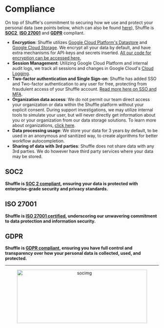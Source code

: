# Compliance

On top of Shuffle's commitment to securing how we use and protect your personal data (see points below, which can also be found [here](https://shuffler.io/docs/privacy_policy)), Shuffle is **[SOC2](https://trust.shuffler.io/#/compliance/SOC%202)**, **[ISO 27001](https://trust.shuffler.io/#/compliance/ISO%2027001%3A2022)** and **[GDPR](https://trust.shuffler.io/#/compliance/GDPR)** compliant.

- **Encryption**: Shuffle utilizes [Google Cloud Platform's Datastore](https://cloud.google.com/datastore/docs/concepts/encryption-at-rest) and [Google Cloud Storage](https://cloud.google.com/storage). We encrypt all your data by default, and have extra mechanisms for API-keys and secrets inserted. [All our code for encryption can be accessed here.](https://github.com/Shuffle/shuffle-shared)
- **Session Management**: Utilizing Google Cloud Platform and internal audit logs, we track all sessions and changes in Google Cloud's [Cloud Logging](https://cloud.google.com/logging). 
- **Two-factor authentication and Single Sign-on**: Shuffle has added SSO and Two-factor authentication to any user for free, protecting from fraudulent access of your Shuffle account. [Read more here on SSO and MFA](https://shuffler.io/docs/extensions#single_signon_sso).
- **Organization data access**: We do not permit our team direct access your organization or data within the Shuffle platform without your explicit consent. During support investigations, we may utilize internal tools to simulate your user, but will never directly get information about you or your organization from our data storage solutions. To learn more about organizations, [click here](https://shuffler.io/docs/organizations). 
- **Data processing usage**: We store your data for 3 years by default, to be used in an anonymous and sanitized way, to create algorithms for better workflow autocompletion.
- **Sharing of data with 3rd parties**: Shuffle does not share data with any 3rd parties. We do however have third party services where your data may be stored.


## SOC2

**Shuffle is [SOC 2 compliant](https://trust.shuffler.io/#/compliance/SOC%202), ensuring your data is protected with enterprise-grade security and privacy standards.**

## ISO 27001
**Shuffle is [ISO 27001 certified](https://trust.shuffler.io/#/compliance/ISO%2027001%3A2022), underscoring our unwavering commitment to data protection and information security.**

## GDPR
**Shuffle is [GDPR compliant](https://trust.shuffler.io/#/compliance/GDPR), ensuring you have full control and transparency over how your personal data is collected, used, and protected.**

---
<p align="center">
  <img width="426" height="175" alt="socimg" src="https://github.com/user-attachments/assets/f867ceb3-a808-4a53-978f-f2f18ea0a3e8" />
</p>
